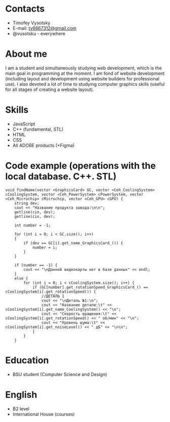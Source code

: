 # Contacts
* Timofey Vysotsky
* E-mail: tv6667312@gmail.com
* @vusotsku - everywhere

# About me
I am a student and simultaneously studying web development, which is the main goal in programming at the moment. I am fond of website development (including layout and development using website builders for professional use). I also devoted a lot of time to studying computer graphics skills (useful for all stages of creating a website layout).

# Skills
* JavaScript
* C++ (fundamental, STL)
* HTML
* CSS
* All ADOBE products (+Figma)

# Code example (operations with the local database. С++. STL)
```
void findName(vector <GraphicsCard> GC, vector <Ceh_CoolingSystem> cCoolingSystem, vector <Ceh_PowerSystem> cPowerSystem, vector <Ceh_Microchip> cMicrochip, vector <Ceh_GPU> cGPU) {
	string dev;
	cout << "Название продукта завода:\n\n";
	getline(cin, dev);
	getline(cin, dev);

	int number = -1;

	for (int i = 0; i < GC.size(); i++)
	{
		if (dev == GC[i].get_name_GraphicsCard_()) {
			number = i;
		}
	}

	if (number == -1) {
		cout << "\nДанной видеокарты нет в базе данных" << endl;
	}
	else {
		for (int i = 0; i < cCoolingSystem.size(); i++) {
			if (GC[number].get_rotationSpeed_GraphicsCard_() == cCoolingSystem[i].get_rotationSpeed()) {
				//ДЕТАЛЬ 1
				cout << "\nДеталь №1:\n";
				cout << "Название детали:\t" << cCoolingSystem[i].get_name_CoolingSystem() << "\n";
				cout << "Скорость вращения:\t" << cCoolingSystem[i].get_rotationSpeed() << " об/мин" << "\n";
				cout << "Уровень шума:\t" << cCoolingSystem[i].get_noiseLevel() << " дБ" << "\n\n";
			}
		}
	}
```
# Education
* BSU student (Computer Science and Design)

# English
* B2 level
* International House (courses)
